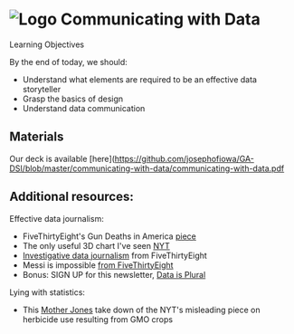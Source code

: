 # ![Logo](https://ga-dash.s3.amazonaws.com/production/assets/logo-9f88ae6c9c3871690e33280fcf557f33.png) Communicating with Data


Learning Objectives

By the end of today, we should:

- Understand what elements are required to be an effective data storyteller 
- Grasp the basics of design
- Understand data communication


## Materials


Our deck is available [here](https://github.com/josephofiowa/GA-DSI/blob/master/communicating-with-data/communicating-with-data.pdf


## Additional resources:

Effective data journalism:

- FiveThirtyEight's Gun Deaths in America [piece](http://fivethirtyeight.com/features/gun-deaths/)
- The only useful 3D chart I've seen [NYT](http://www.nytimes.com/interactive/2015/03/19/upshot/3d-yield-curve-economic-growth.html)
- [Investigative data journalism](http://fivethirtyeight.com/features/a-plagiarism-scandal-is-unfolding-in-the-crossword-world/) from FiveThirtyEight
- Messi is impossible [from FiveThirtyEight](fivethirtyeight.com/features/lionel-messi-is-impossible/)
- Bonus: SIGN UP for this newsletter, [Data is Plural](http://tinyletter.com/data-is-plural/)

Lying with statistics:

- This [Mother Jones](http://www.motherjones.com/kevin-drum/2016/11/how-mislead-statistics-gmo-crops-edition) take down of the NYT's misleading piece on herbicide use resulting from GMO crops
